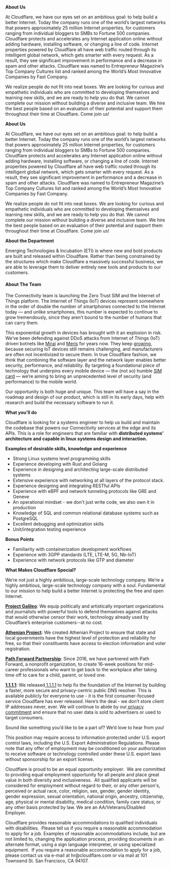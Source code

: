 <div class="content-intro">
	<div><strong>About Us</strong></div>
	<div>
		<p><span style="font-weight: 400;">At Cloudflare, we have our eyes set on an ambitious goal: to help build a better Internet. Today the company runs one of the world’s largest networks that powers approximately 25 million Internet properties, for customers ranging from individual bloggers to SMBs to Fortune 500 companies. Cloudflare protects and accelerates any Internet application online without adding hardware, installing software, or changing a line of code. Internet properties powered by Cloudflare all have web traffic routed through its intelligent global network, which gets smarter with every request. As a result, they see significant improvement in performance and a decrease in spam and other attacks. Cloudflare was named to Entrepreneur Magazine’s Top Company Cultures list and ranked among the World’s Most Innovative Companies by Fast Company.</span><span style="font-weight: 400;">&nbsp;</span></p>
		<p><span style="font-weight: 400;">We realize people do not fit into neat boxes. We are looking for curious and empathetic individuals who are committed to developing themselves and learning new skills, and we are ready to help you do that. We cannot complete our mission without building a diverse and inclusive team. We hire the best people based on an evaluation of their potential and support them throughout their time at Cloudflare. Come join us!&nbsp;</span></p>
	</div>
</div>
<p><strong>About Us</strong></p>
<p><span style="font-weight: 400;">At Cloudflare, we have our eyes set on an ambitious goal: to help build a better Internet. Today the company runs one of the world’s largest networks that powers approximately 25 million Internet properties, for customers ranging from individual bloggers to SMBs to Fortune 500 companies. Cloudflare protects and accelerates any Internet application online without adding hardware, installing software, or changing a line of code. Internet properties powered by Cloudflare all have web traffic routed through its intelligent global network, which gets smarter with every request. As a result, they see significant improvement in performance and a decrease in spam and other attacks. Cloudflare was named to Entrepreneur Magazine’s Top Company Cultures list and ranked among the World’s Most Innovative Companies by Fast Company.&nbsp;</span></p>
<p><span style="font-weight: 400;">We realize people do not fit into neat boxes. We are looking for curious and empathetic individuals who are committed to developing themselves and learning new skills, and we are ready to help you do that. We cannot complete our mission without building a diverse and inclusive team. We hire the best people based on an evaluation of their potential and support them throughout their time at Cloudflare. Come join us!&nbsp;</span></p>
<p><strong>About the Department</strong></p>
<p><span style="font-weight: 400;">Emerging Technologies &amp; Incubation (ETI) is where new and bold products are built and released within Cloudflare. Rather than being constrained by the structures which make Cloudflare a massively successful business, we are able to leverage them to deliver entirely new tools and products to our customers.&nbsp;</span></p>
<h4><strong>About The Team</strong></h4>
<p><span style="font-weight: 400;">The Connectivity team is launching the Zero Trust SIM and the Internet of Things platform. The Internet of Things (IoT) devices represent somewhere in the order of double the number of smartphones connected to the Internet today — and unlike smartphones, this number is expected to continue to grow tremendously, since they aren’t bound to the number of humans that can carry them.&nbsp;</span></p>
<p><span style="font-weight: 400;">This exponential growth in devices has brought with it an explosion in risk. We’ve been defending against DDoS attacks from Internet of Things (IoT) driven botnets like </span><a href="https://blog.cloudflare.com/tag/mirai/"><span style="font-weight: 400;">Mirai</span></a><span style="font-weight: 400;"> and </span><a href="https://blog.cloudflare.com/meris-botnet/"><span style="font-weight: 400;">Meris</span></a><span style="font-weight: 400;"> for years now. They keep </span><a href="https://www.securityweek.com/cloudflare-mitigates-2-tbps-ddos-attack-launched-mirai-botnet"><span style="font-weight: 400;">growing</span></a><span style="font-weight: 400;">, because securing IoT devices still remains challenging, and manufacturers are often not incentivized to secure them. In true Cloudflare fashion, we think that combining the software layer and the network layer enables better security, performance, and reliability. By targeting a foundational piece of technology that underpins every mobile device — the (not so) humble </span><a href="https://en.wikipedia.org/wiki/SIM_card"><span style="font-weight: 400;">SIM card</span></a><span style="font-weight: 400;"> — we’re aiming to bring an unprecedented level of security (and performance) to the mobile world.</span></p>
<p><span style="font-weight: 400;">Our opportunity is both huge and unique. This team will have a say in the roadmap and design of our product, which is still in its early days, help with research and build the necessary software to run it.</span></p>
<p><strong>What you'll do</strong></p>
<p><span style="font-weight: 400;">Cloudflare is looking for a systems engineer to help us build and maintain the codebase that powers our Connectivity services at the edge and its APIs. This is a role for engineers that are familiar with </span><strong>distributed systems’ architecture and capable in linux systems design and interaction.&nbsp;</strong></p>
<p><strong>Examples of desirable skills, knowledge and experience</strong></p>
<ul>
	<li style="font-weight: 400;"><span style="font-weight: 400;">Strong Linux systems level programming skills</span></li>
	<li style="font-weight: 400;"><span style="font-weight: 400;">Experience developing with Rust and Golang</span></li>
	<li style="font-weight: 400;"><span style="font-weight: 400;">Experience in designing and architecting large-scale distributed systems</span></li>
	<li style="font-weight: 400;"><span style="font-weight: 400;">Extensive experience with networking at all layers of the protocol stack.</span></li>
	<li style="font-weight: 400;"><span style="font-weight: 400;">Experience designing and integrating RESTful APIs</span></li>
	<li style="font-weight: 400;"><span style="font-weight: 400;">Experience with eBPF and network tunneling protocols like GRE and Geneve</span></li>
	<li style="font-weight: 400;"><span style="font-weight: 400;">An operational mindset - we don't just write code, we also own it in production</span></li>
	<li style="font-weight: 400;"><span style="font-weight: 400;">Knowledge of SQL and common relational database systems such as PostgreSQL</span></li>
	<li style="font-weight: 400;"><span style="font-weight: 400;">Excellent debugging and optimization skills</span></li>
	<li style="font-weight: 400;"><span style="font-weight: 400;">Unit/integration testing experience</span></li>
</ul>
<p><strong>Bonus Points</strong></p>
<ul>
	<li style="font-weight: 400;"><span style="font-weight: 400;">Familiarity with containerization development workflows</span></li>
	<li style="font-weight: 400;"><span style="font-weight: 400;">Experience with 3GPP standards (LTE, LTE-M, 5G, Nb-IoT)</span></li>
	<li style="font-weight: 400;"><span style="font-weight: 400;">Experience with network protocols like GTP and diameter</span></li>
</ul>
<div class="content-conclusion">
	<p><strong>What Makes Cloudflare Special?</strong></p>
	<p><span style="font-weight: 400;">We’re not just a highly ambitious, large-scale technology company. We’re a highly ambitious, large-scale technology company with a soul. Fundamental to our mission to help build a better Internet is protecting the free and open Internet.</span></p>
	<p><a href="https://blog.cloudflare.com/protecting-free-expression-online/"><strong>Project Galileo</strong></a><span style="font-weight: 400;">: We equip politically and artistically important organizations and journalists with powerful tools to defend themselves against attacks that would otherwise censor their work, technology already used by Cloudflare’s enterprise customers--at no cost.</span></p>
	<p><strong><a href="https://www.cloudflare.com/athenian/">Athenian Project</a></strong><span style="font-weight: 400;">: We created Athenian Project to ensure that state and local governments have the highest level of protection and reliability for free, so that their constituents have access to election information and voter registration.</span></p>
	<p><a href="https://blog.cloudflare.com/tag/path-forward/"><strong>Path Forward Partnership</strong></a><span style="font-weight: 400;">: Since 2016, we have partnered with Path Forward, a nonprofit organization, to create 16-week positions for mid-career professionals who want to get back to the workplace after taking time off to care for a child, parent, or loved one.</span></p>
	<p><a href="https://1.1.1.1/"><strong>1.1.1.1</strong></a><span style="font-weight: 400;">: We released</span><a href="https://1.1.1.1/"> <span style="font-weight: 400;">1.1.1.1</span></a><span style="font-weight: 400;"> to help fix the foundation of the Internet by building a faster, more secure and privacy-centric public DNS resolver. This is available publicly for everyone to use - it is the first consumer-focused service Cloudflare has ever released. Here’s the deal - we don’t store client IP addresses never, ever. We will continue to abide by our</span><a href="https://developers.cloudflare.com/1.1.1.1/privacy/public-dns-resolver"> privacy commitment</a><span style="font-weight: 400;"> and ensure that no user data is sold to advertisers or used to target consumers.</span></p>
	<p><span style="font-weight: 400;">Sound like something you’d like to be a part of? We’d love to hear from you!</span></p>
	<p><span style="font-weight: 400;">This position may require access to information protected under U.S. export control laws, including the U.S. Export Administration Regulations. Please note that any offer of employment may be conditioned on your authorization to receive software or technology controlled under these U.S. export laws without sponsorship for an export license.</span></p>
	<p><span style="font-weight: 400;">Cloudflare is proud to be an equal opportunity employer. &nbsp;We are committed to providing equal employment opportunity for all people and place great value in both diversity and inclusiveness. &nbsp;All qualified applicants will be considered for employment without regard to their, or any other person's, perceived or actual</span> <span style="font-weight: 400;">race, color, religion, sex, gender, gender identity, gender expression, sexual orientation, national origin, ancestry, citizenship, age, physical or mental disability, medical condition, family care status, or any other basis protected by law. </span><span style="font-weight: 400;">We are an AA/Veterans/Disabled Employer.</span></p>
	<p><span style="font-weight: 400;">Cloudflare provides reasonable accommodations to qualified individuals with disabilities. &nbsp;Please tell us if you require a reasonable accommodation to apply for a job. Examples of reasonable accommodations include, but are not limited to, changing the application process, providing documents in an alternate format, using a sign language interpreter, or using specialized equipment. &nbsp;If you require a reasonable accommodation to apply for a job, please contact us via e-mail at </span><span style="font-weight: 400;">hr@cloudflare.com</span><span style="font-weight: 400;"> or via mail at 101 Townsend St. San Francisco, CA 94107.</span></p>
</div>